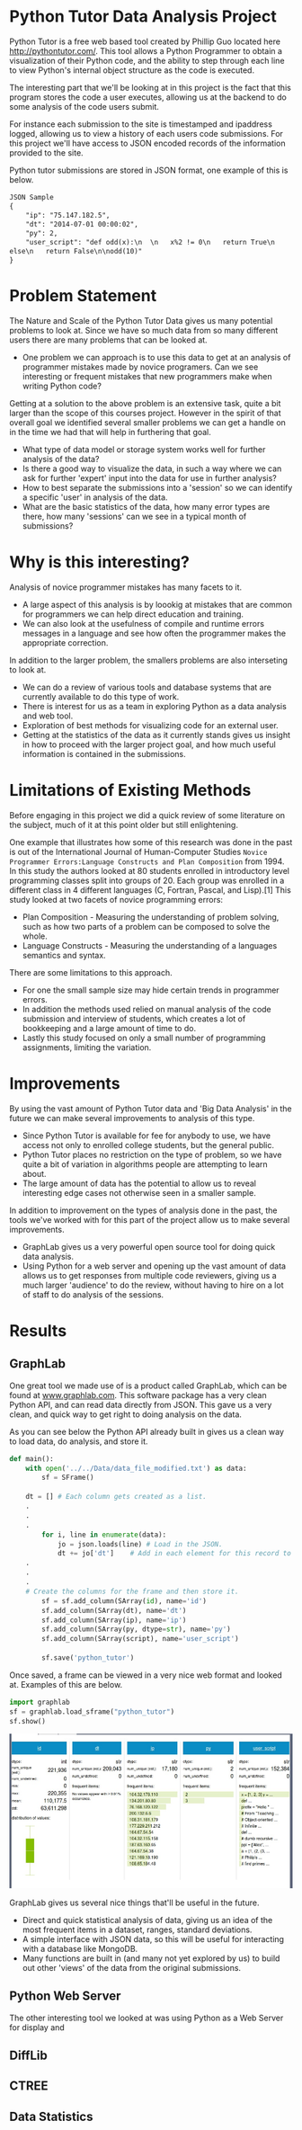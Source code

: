 Python Tutor Data Analysis Project
=============

Python Tutor is a free web based tool created by Phillip Guo located here http://pythontutor.com/. This tool allows a Python Programmer to obtain a visualization of their Python code, and the ability to step through each line to view Python's internal object structure as the code is executed.

The interesting part that we'll be looking at in this project is the fact that this program stores the code a user executes, allowing us at the backend to do some analysis of the code users submit.

For instance each submission to the site is timestamped and ipaddress logged, allowing us to view a history of each users code submissions. For this project we'll have access to JSON encoded records of the information provided to the site.

Python tutor submissions are stored in JSON format, one example of this is below.

```
JSON Sample
{
	"ip": "75.147.182.5", 
	"dt": "2014-07-01 00:00:02", 
	"py": 2, 
	"user_script": "def odd(x):\n  \n   x%2 != 0\n   return True\n   else\n   return False\n\nodd(10)"
}
```


Problem Statement
=============

The Nature and Scale of the Python Tutor Data gives us many potential problems to look at. Since we have so much data from so many different users there are many problems that can be looked at.

- One problem we can approach is to use this data to get at an analysis of programmer mistakes made by novice programers. Can we see interesting or frequent mistakes that new programmers make when writing Python code?

Getting at a solution to the above problem is an extensive task, quite a bit larger than the scope of this courses project. However in the spirit of that overall goal we identified several smaller problems we can get a handle on in the time we had that will help in furthering that goal.

- What type of data model or storage system works well for further analysis of the data?
- Is there a good way to visualize the data, in such a way where we can ask for further 'expert' input into the data for use in
further analysis?
- How to best separate the submissions into a 'session' so we can identify a specific 'user' in analysis of the data.
- What are the basic statistics of the data, how many error types are there, how many 'sessions' can we see in a typical month of submissions?

Why is this interesting?
=============

Analysis of novice programmer mistakes has many facets to it. 

- A large aspect of this analysis is by loookig at mistakes that are common for programmers we can help direct education and training.
- We can also look at the usefulness of compile and runtime errors messages in a language and see how often the programmer makes the appropriate correction.

In addition to the larger problem, the smallers problems are also interseting to look at.

- We can do a review of various tools and database systems that are currently available to do this type of work.
- There is interest for us as a team in exploring Python as a data analysis and web tool.
- Exploration of best methods for visualizing code for an external user.
- Getting at the statistics of the data as it currently stands gives us insight in how to proceed with the larger project goal, and how much useful information is contained in the submissions.

Limitations of Existing Methods
=============

Before engaging in this project we did a quick review of some literature on the subject, much of it at this point older but still enlightening.

One example that illustrates how some of this research was done in the past is out of the International Journal of Human-Computer Studies `Novice Programmer Errors:Language Constructs and Plan Composition` from 1994. In this study the authors looked at 80 students enrolled in introductory level programming classes split into groups of 20. Each group was enrolled in a different class in 4 different languages (C, Fortran, Pascal, and Lisp).[1] This study looked at two facets of novice programming errors:

- Plan Composition - Measuring the understanding of problem solving, such as how two parts of a problem can be composed to solve the whole.
- Language Constructs - Measuring the understanding of a languages semantics and syntax.

There are some limitations to this approach. 

- For one the small sample size may hide certain trends in programmer errors. 
- In addition the methods used relied on manual analysis of the code submission and interview of students, which creates a lot of bookkeeping and a large amount of time to do. 
- Lastly this study focused on only a small number of programming assignments, limiting the variation.

Improvements
=============

By using the vast amount of Python Tutor data and 'Big Data Analysis' in the future we can make several improvements to analysis of this type.

- Since Python Tutor is available for fee for anybody to use, we have access not only to enrolled college students, but the general public.
- Python Tutor places no restriction on the type of problem, so we have quite a bit of variation in algorithms people are attempting to learn about.
- The large amount of data has the potential to allow us to reveal interesting edge cases not otherwise seen in a smaller sample.

In addition to improvement on the types of analysis done in the past, the tools we've worked with for this part of the project allow us to make several improvements.

- GraphLab gives us a very powerful open source tool for doing quick data analysis.
- Using Python for a web server and opening up the vast amount of data allows us to get responses from multiple code reviewers, giving us a much larger 'audience' to do the review, without having to hire on a lot of staff to do analysis of the sessions.

Results
=============

GraphLab
-------------

One great tool we made use of is a product called GraphLab, which can be found at www.graphlab.com. This
software package has a very clean Python API, and can read data directly from JSON. This gave us a very clean, and quick
way to get right to doing analysis on the data.

As you can see below the Python API already built in gives us a clean way to load data, do analysis, and store it.

``` python
def main():
    with open('../../Data/data_file_modified.txt') as data:
        sf = SFrame()
        
	dt = [] # Each column gets created as a list.
	.
	.
	.
        for i, line in enumerate(data):
            jo = json.loads(line) # Load in the JSON.
            dt += jo['dt']	  # Add in each element for this record to our lists.
	.
	.
	.
	# Create the columns for the frame and then store it.
        sf = sf.add_column(SArray(id), name='id')
        sf.add_column(SArray(dt), name='dt')
        sf.add_column(SArray(ip), name='ip')
        sf.add_column(SArray(py, dtype=str), name='py')
        sf.add_column(SArray(script), name='user_script')

        sf.save('python_tutor')
```

Once saved, a frame can be viewed in a very nice web format and looked at. Examples of this are below.

``` python
import graphlab
sf = graphlab.load_sframe("python_tutor")
sf.show()
```

<img src="BlogImages/python_tutor_basic.jpg">

GraphLab gives us several nice things that'll be useful in the future.

- Direct and quick statistical analysis of data, giving us an idea of the most frequent items in a dataset, ranges, standard deviations.
- A simple interface with JSON data, so this will be useful for interacting with a database like MongoDB.
- Many functions are built in (and many not yet explored by us) to build out other 'views' of the data from the original submissions.

Python Web Server
-------------

The other interesting tool we looked at was using Python as a Web Server for display and 

DiffLib
-------------

CTREE
-------------

Data Statistics
-------------
